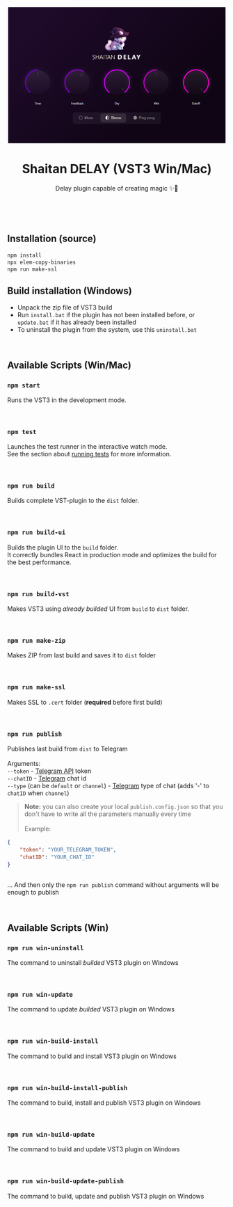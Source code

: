 <div align="center">
<img alt="Plug-in screenshot" src="https://github.com/WeRtOG/ShaitanDelay/blob/main/.github/PluginScreenshot.png?raw=true" width="500" />

# Shaitan DELAY (VST3 Win/Mac)

Delay plugin capable of creating magic ✨🐾
<br/><br/>
</div>
<br/><br/>

## Installation (source)

```
npm install
npx elem-copy-binaries
npm run make-ssl
```

## Build installation (Windows)

- Unpack the zip file of VST3 build
- Run `install.bat` if the plugin has not been installed before, or `update.bat` if it has already been installed
- To uninstall the plugin from the system, use this `uninstall.bat`

<br/>

## Available Scripts (Win/Mac)

### `npm start`

Runs the VST3 in the development mode.

<br/>

### `npm test`

Launches the test runner in the interactive watch mode.\
See the section about [running tests](https://facebook.github.io/create-react-app/docs/running-tests) for more information.

<br/>

### `npm run build`

Builds complete VST-plugin to the `dist` folder.

<br/>

### `npm run build-ui`

Builds the plugin UI to the `build` folder.\
It correctly bundles React in production mode and optimizes the build for the best performance.

<br/>

### `npm run build-vst`

Makes VST3 using _already builded_ UI from `build` to `dist` folder.

<br/>

### `npm run make-zip`

Makes ZIP from last build and saves it to `dist` folder

<br/>

### `npm run make-ssl`

Makes SSL to `.cert` folder (**required** before first build)

<br/>

### `npm run publish`

Publishes last build from `dist` to Telegram\
\
Arguments:\
`--token` - [Telegram API](https://core.telegram.org/bots/api) token\
`--chatID` - [Telegram](https://telegram.org) chat id\
`--type` (can be `default` or `channel`) - [Telegram](https://telegram.org) type of chat (adds '-' to `chatID` when `channel`)

> **Note:** you can also create your local `publish.config.json` so that you don't have to write all the parameters manually every time\
\
Example:
```json
{
    "token": "YOUR_TELEGRAM_TOKEN",
    "chatID": "YOUR_CHAT_ID"
}
```
\
... And then only the `npm run publish` command without arguments will be enough to publish

<br/>

## Available Scripts (Win)

### `npm run win-uninstall`

The command to uninstall _builded_ VST3 plugin on Windows

<br/>

### `npm run win-update`

The command to update _builded_ VST3 plugin on Windows

<br/>

### `npm run win-build-install`

The command to build and install VST3 plugin on Windows

<br/>

### `npm run win-build-install-publish`

The command to build, install and publish VST3 plugin on Windows

<br/>

### `npm run win-build-update`

The command to build and update VST3 plugin on Windows

<br/>

### `npm run win-build-update-publish`

The command to build, update and publish VST3 plugin on Windows
